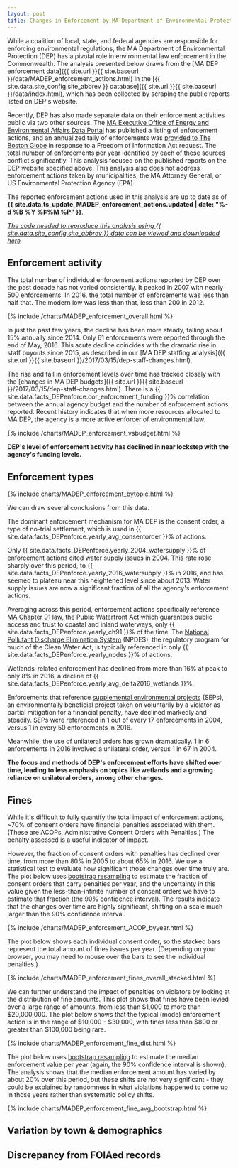 ```yaml
---
layout: post
title: Changes in Enforcement by MA Department of Environmental Protection Over Time
---
```


While a coalition of local, state, and federal agencies are responsible for enforcing environmental regulations, the MA Department of Environmental Protection (DEP) has a pivotal role in environmental law enforcement in the Commonwealth. The analysis presented below draws from the [MA DEP enforcement data]({{ site.url }}{{ site.baseurl }}/data/MADEP_enforcement_actions.html) in the [{{ site.data.site_config.site_abbrev }} database]({{ site.url }}{{ site.baseurl }}/data/index.html), which has been collected by scraping the public reports listed on DEP's website.

Recently, DEP has also made separate data on their enforcement activities public via two other sources.  The [MA Executive Office of Energy and Environmental Affairs Data Portal](../data/EEADP_all.html) has published a listing of enforcement actions, and an annualized tally of enforcements was [provided to The Boston Globe](https://www.bostonglobe.com/metro/2017/03/08/amid-cuts-steep-drop-enforcement-environmental-rules/YYgddkmijr5PC4U7WBmS0H/story.html) in response to a Freedom of Information Act request.  The total number of enforcements per year identified by each of these sources conflict significantly.  This analysis focused on the published reports on the DEP website specified above.  This analysis also does not address enforcement actions taken by municipalities, the MA Attorney General, or US Environmental Protection Agency (EPA).

The reported enforcement actions used in this analysis are up to date as of **{{ site.data.ts_update_MADEP_enforcement_actions.updated | date: "%-d %B %Y %I:%M %P" }}**.

*[The code needed to reproduce this analysis using {{ site.data.site_config.site_abbrev }} data can be viewed and downloaded here](https://github.com/nesanders/MAenvironmentaldata/blob/master/analysis/MADEP_enforcements_viz.py)*

## Enforcement activity

The total number of individual enforcement actions reported by DEP over the past decade has not varied consistently.  It peaked in 2007 with nearly 500 enforcements.  In 2016, the total number of enforcements was less than half that.  The modern low was less than that, less than 200 in 2012.

{% include /charts/MADEP_enforcement_overall.html %}

In just the past few years, the decline has been more steady, falling about 15% annually since 2014.  Only 61 enforcements were reported through the end of May, 2016.  This acute decline coincides with the dramatic rise in staff buyouts since 2015, as described in our [MA DEP staffing analysis]({{ site.url }}{{ site.baseurl }}/2017/03/15/dep-staff-changes.html).

The rise and fall in enforcement levels over time has tracked closely with the [changes in MA DEP budgets]({{ site.url }}{{ site.baseurl }}/2017/03/15/dep-staff-changes.html).  There is a {{ site.data.facts_DEPenforce.cor_enforcement_funding }}% correlation between the annual agency budget and the number of enforcement actions reported.  Recent history indicates that when more resources allocated to MA DEP, the agency is a more active enforcer of environmental law.

{% include /charts/MADEP_enforcement_vsbudget.html %}

**DEP's level of enforcement activity has declined in near lockstep with the agency's funding levels.**

## Enforcement types

{% include charts/MADEP_enforcement_bytopic.html %}

We can draw several conclusions from this data.

The dominant enforcement mechanism for MA DEP is the consent order, a type of no-trial settlement, which is used in {{ site.data.facts_DEPenforce.yearly_avg_consentorder }}% of actions.

Only {{ site.data.facts_DEPenforce.yearly_2004_watersupply }}% of enforcement actions cited water supply issues in 2004.  This rate rose sharply over this period, to {{ site.data.facts_DEPenforce.yearly_2016_watersupply }}% in 2016, and has seemed to plateau near this heightened level since about 2013.  Water supply issues are now a significant fraction of all the agency's enforcement actions.

Averaging across this period, enforcement actions specifically reference [MA Chapter 91 law](http://www.mass.gov/eea/agencies/massdep/water/watersheds/chapter-91-the-massachusetts-public-waterfront-act.html), the Public Waterfront Act which guarantees public access and trust to coastal and inland waterways, only {{ site.data.facts_DEPenforce.yearly_ch91 }}% of the time.  The [National Pollutant Discharge Elimination System](https://www.epa.gov/npdes) (NPDES), the regulatory program for much of the Clean Water Act, is typically referenced in only {{ site.data.facts_DEPenforce.yearly_npdes }}% of actions.

Wetlands-related enforcement has declined from more than 16% at peak to only 8% in 2016, a decline of {{ site.data.facts_DEPenforce.yearly_avg_delta2016_wetlands }}%.

Enforcements that reference [supplemental environmental projects](https://www.epa.gov/enforcement/supplemental-environmental-projects-seps) (SEPs), an environmentally beneficial project taken on voluntarily by a violator as partial mitigation for a financial penalty, have declined markedly and steadily.  SEPs were referenced in 1 out of every 17 enforcements in 2004, versus 1 in every 50 enforcements in 2016.

Meanwhile, the use of unilateral orders has grown dramatically.  1 in 6 enforcements in 2016 involved a unilateral order, versus 1 in 67 in 2004.

**The focus and methods of DEP's enforcement efforts have shifted over time, leading to less emphasis on topics like wetlands and a growing reliance on unilateral orders, among other changes.**


## Fines

While it's difficult to fully quantify the total impact of enforcement actions, ~70% of consent orders have financial penalties associated with them.  (These are ACOPs, Administrative Consent Orders with Penalties.)  The penalty assessed is a useful indicator of impact.

However, the fraction of consent orders with penalties has declined over time, from more than 80% in 2005 to about 65% in 2016.  We use a statistical test to evaluate how significant those changes over time truly are.  The plot below uses [bootstrap resampling](https://en.wikipedia.org/wiki/Bootstrap_(statistics)) to estimate the fraction of consent orders that carry penalties per year, and the uncertainty in this value given the less-than-infinite number of consent orders we have to estimate that fraction (the 90% confidence interval).  The results indicate that the changes over time are highly significant, shifting on a scale much larger than the 90% confidence interval.

{% include /charts/MADEP_enforcement_ACOP_byyear.html %}

The plot below shows each individual consent order, so the stacked bars represent the total amount of fines issues per year.  (Depending on your browser, you may need to mouse over the bars to see the individual penalties.)

{% include /charts/MADEP_enforcement_fines_overall_stacked.html %}

We can further understand the impact of penalties on violators by looking at the distribution of fine amounts.  This plot shows that fines have been levied over a large range of amounts, from less than $1,000 to more than $20,000,000.  The plot below shows that the typical (mode) enforcement action is in the range of $10,000 - $30,000, with fines less than $800 or greater than $100,000 being rare.

{% include charts/MADEP_enforcement_fine_dist.html %}

The plot below uses [bootstrap resampling](https://en.wikipedia.org/wiki/Bootstrap_(statistics)) to estimate the median enforcement value per year (again, the 90% confidence interval is shown).  The analysis shows that the median enforcement amount has varied by about 20% over this period, but these shifts are not very significant - they could be explained by randomness in what violations happened to come up in those years rather than systematic policy shifts.

{% include charts/MADEP_enforcement_fine_avg_bootstrap.html %}



## Variation by town & demographics

## Discrepancy from FOIAed records

